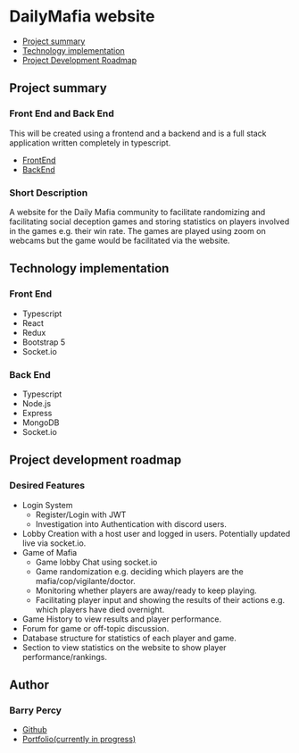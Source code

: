 # DailyMafia website

- [Project summary](#project-summary)
- [Technology implementation](#technology-implementation)
- [Project Development Roadmap](#project-development-roadmap)

## Project summary

### Front End and Back End

This will be created using a frontend and a backend and is a full stack application written completely in typescript.

- [FrontEnd](https://github.com/BarryPercy/dailymafia-frontend)
- [BackEnd](https://github.com/BarryPercy/dailymafia-backend)

### Short Description

A website for the Daily Mafia community to facilitate randomizing and facilitating social deception games and storing statistics on players involved in the games e.g. their win rate. The games are played using zoom on webcams but the game would be facilitated via the website.

## Technology implementation

### Front End

- Typescript
- React
- Redux
- Bootstrap 5
- Socket.io

### Back End

- Typescript
- Node.js
- Express
- MongoDB
- Socket.io


## Project development roadmap

### Desired Features

- Login System
  - Register/Login with JWT
  - Investigation into Authentication with discord users.
- Lobby Creation with a host user and logged in users. Potentially updated live via socket.io.
- Game of Mafia
  - Game lobby Chat using socket.io
  - Game randomization e.g. deciding which players are the mafia/cop/vigilante/doctor.
  - Monitoring whether players are away/ready to keep playing.
  - Facilitating player input and showing the results of their actions e.g. which players have died overnight.
- Game History to view results and player performance.
- Forum for game or off-topic discussion.
- Database structure for statistics of each player and game.
- Section to view statistics on the website to show player performance/rankings.


## Author
### Barry Percy

- [Github](https://github.com/BarryPercy)
- [Portfolio(currently in progress)](https://barry-percy-portfolio.vercel.app/)
